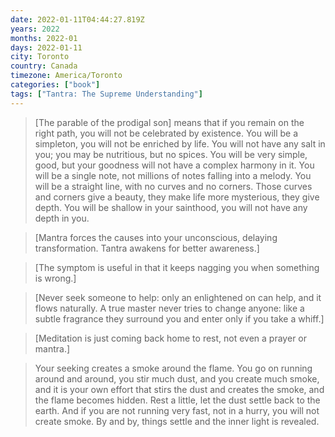 ```yaml
---
date: 2022-01-11T04:44:27.819Z
years: 2022
months: 2022-01
days: 2022-01-11
city: Toronto
country: Canada
timezone: America/Toronto
categories: ["book"]
tags: ["Tantra: The Supreme Understanding"]
---
```

> [The parable of the prodigal son] means that if you remain on the right path, you will not be celebrated by existence. You will be a simpleton, you will not be enriched by life. You will not have any salt in you; you may be nutritious, but no spices. You will be very simple, good, but your goodness will not have a complex harmony in it. You will be a single note, not millions of notes falling into a melody. You will be a straight line, with no curves and no corners. Those curves and corners give a beauty, they make life more mysterious, they give depth. You will be shallow in your sainthood, you will not have any depth in you.

> [Mantra forces the causes into your unconscious, delaying transformation. Tantra awakens for better awareness.]

> [The symptom is useful in that it keeps nagging you when something is wrong.]

> [Never seek someone to help: only an enlightened on can help, and it flows naturally. A true master never tries to change anyone: like a subtle fragrance they surround you and enter only if you take a whiff.]

> [Meditation is just coming back home to rest, not even a prayer or mantra.]

> Your seeking creates a smoke around the flame. You go on running around and around, you stir much dust, and you create much smoke, and it is your own effort that stirs the dust and creates the smoke, and the flame becomes hidden. Rest a little, let the dust settle back to the earth. And if you are not running very fast, not in a hurry, you will not create smoke. By and by, things settle and the inner light is revealed.
